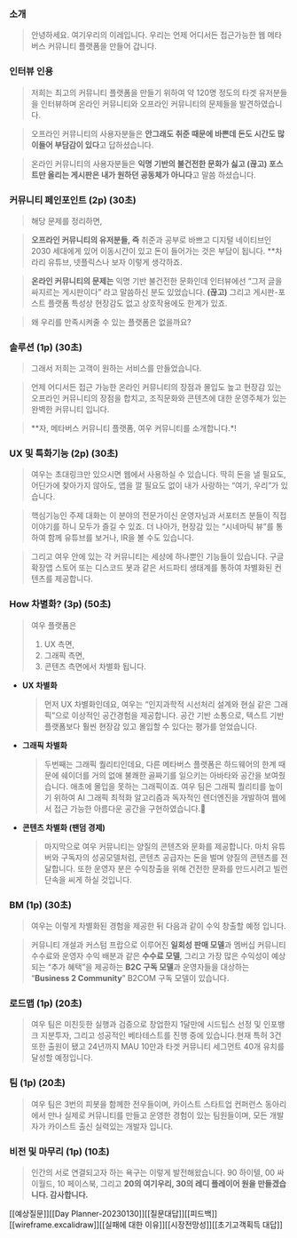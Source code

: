 ### 소개

> 안녕하세요. 여기우리의 이레입니다. 우리는 언제 어디서든 접근가능한 웹 메타버스 커뮤니티 플랫폼을 만들어 갑니다.

### 인터뷰 인용

> 저희는 최고의 커뮤니티 플랫폼을 만들기 위하여 약 120명 정도의 타겟 유저분들을 인터뷰하며 온라인 커뮤니티와 오프라인 커뮤니티의 문제들을 발견하였습니다.

> 오프라인 커뮤니티의 사용자분들은 **안그래도 취준 때문에 바쁜데 돈도 시간도 많이들어 부담감이 있다**고 답하셨습니다.

> 온라인 커뮤니티의 사용자분들은 **익명 기반의 불건전한 문화가 싫고 (끊고) 포스트만 올리는 게시판은 내가 원하던 공동체가 아니다**고 말씀 하셨습니다.

### 커뮤니티 페인포인트 (2p) (30초)

> 해당 문제를 정리하면,

> **오프라인 커뮤니티의 유저분들, 즉**
> 취준과 공부로 바쁘고 디지털 네이티브인 2030 세대에게 있어 이동시간이 있고 돈이 들어가는 것은 부담이 됩니다. **차라리 유튜브, 넷플릭스나 보자 이렇게 생각하죠.

> **온라인 커뮤니티의 문제는** 
> 익명 기반 불건전한 문화인데 인터뷰에선 “그저 글을 싸지르는 게시판이다” 라고 말씀하신 분도 있었습니다. **(끊고)** 그리고 게시판-포스트 플랫폼 특성상 현장감도 없고 상호작용에도 한계가 있죠.

> 왜 우리를 만족시켜줄 수 있는 플랫폼은 없을까요?

### 솔루션 (1p) (30초)

> 그래서 저희는 고객이 원하는 서비스를 만들었습니다.

>언제 어디서든 접근 가능한 온라인 커뮤니티의 장점과 
몰입도 높고 현장감 있는 오프라인 커뮤니티의 장점을 합치고, 
조직문화와 콘텐츠에 대한 운영주체가 있는 완벽한 커뮤니티 입니다.

> **자, 메타버스 커뮤니티 플랫폼, 여우 커뮤니티를 소개합니다.*!

### UX 및 특화기능 (2p) (30초)

> 여우는 초대링크만 있으시면 웹에서 사용하실 수 있습니다. 딱히 돈을 낼 필요도, 어딘가에 찾아가지 않아도, 앱을 깔 필요도 없이 내가 사랑하는 “여기, 우리”가 있습니다.

> 핵심기능인 주제 대화는 이 분야의 전문가이신 운영자님과 서포터즈 분들이 직접 이야기를 하니 모두가 즐길 수 있죠. 더 나아가, 현장감 있는 “시네마틱 뷰”를 통하여 함께 유튜브를 보거나, IR을 볼 수도 있습니다.

> 그리고 여우 안에 있는 각 커뮤니티는 세상에 하나뿐인 기능들이 있습니다. 구글 확장앱 스토어 또는 디스코드 봇과 같은 서드파티 생태계를 통하여 차별화된 컨텐츠를 제공합니다.

### How 차별화? (3p) (50초)
> 여우 플랫폼은 
> 1.  UX 측면,
> 2.  그래픽 측면,
> 3.  콘텐츠 측면에서 차별화 됩니다.
- **UX 차별화**
    > 먼저 UX 차별화인데요, 여우는 “인지과학적 시선처리 설계와 현실 같은 그래픽”으로 이상적인 공간경험을 제공합니다. 공간 기반 소통으로, 텍스트 기반 플랫폼보다 훨씬 현장감 있고 몰입할 수 있다는 평가를 얻었습니다.

- **그래픽 차별화**
    > 두번째는 그래픽 퀄리티인데요, 다른 메타버스 플랫폼은 하드웨어의 한계 때문에 쉐이더를 거의 없애 불쾌한 골짜기를 일으키는 아바타와 공간을 보여줬습니다. 애초에 몰입을 못하는 그래픽이죠. 여우 팀은 그래픽 퀄리티를 높이기 위하여 AI 그래픽 최적화 알고리즘과 독자적인 렌더엔진을 개발하여 웹에서 접근 가능한 아름다운 공간을 구현하였습니다.

- **콘텐츠 차별화 (팬덤 경제)**
    > 마지막으로 여우 커뮤니티는 양질의 콘텐츠와 문화를 제공합니다. 마치 유튜버와 구독자의 성공모델처럼, 콘텐츠 공급자는 돈을 벌며 양질의 콘텐츠를 전달합니다. 또한 운영자 분은 수익창출을 위해 건전한 문화를 만드시려고 빌런 단속을 씨게 하실 것입니다.

### BM (1p) (30초)
> 여우는 이렇게 차별화된 경험을 제공한 뒤 다음과 같이 수익 창출할 예정 입니다.

> 커뮤니티 개설과 커스텀 프랍으로 이루어진 **일회성 판매 모델**과
> 멤버십 커뮤니티 수수료와 운영자 수익 배분과 같은 **수수료 모델**,
> 그리고 가장 많은 수익성이 예상되는 “추가 혜택”을 제공하는 **B2C 구독 모델**과 운영자들을 대상하는 “**Business 2 Community**” B2COM 구독 모델이 있습니다.

### 로드맵 (1p) (20초)

> 여우 팀은 미친듯한 실행과 검증으로 창업한지 1달만에 시드팁스 선정 및 인포뱅크 지분투자, 그리고 성공적인 베타테스트를 진행 중에 있습니다.현재 특허 3건 또한 출원이 됐고 24년까지 MAU 10만과 타겟 커뮤니티 세그먼트 40개 유치를 달성할 예정입니다.

### 팀 (1p) (20초)

> 여우 팀은 3번의 피봇을 함께한 전우들이며, 카이스트 스타트업 컨퍼런스 동아리에서 만나 실제로 커뮤니티를 만들고 운영한 경험이 있는 팀원들이며, 모든 개발자가 카이스트 출신 실력있는 개발자 입니다.

### 비전 및 마무리 (1p) (10초)
> 인간의 서로 연결되고자 하는 욕구는 이렇게 발전해왔습니다. 90 하이텔, 00 싸이월드, 10 페이스북, 그리고 **20의 여기우리, 30의 레디 플레이어 원을 만들겠습니다. 감사합니다.**

[[예상질문]][[Day Planner-20230130]][[질문대답]][[피드백]][[wireframe.excalidraw]][[실패에 대한 이유]][[시장전망성]][[초기고객획득 대답]]